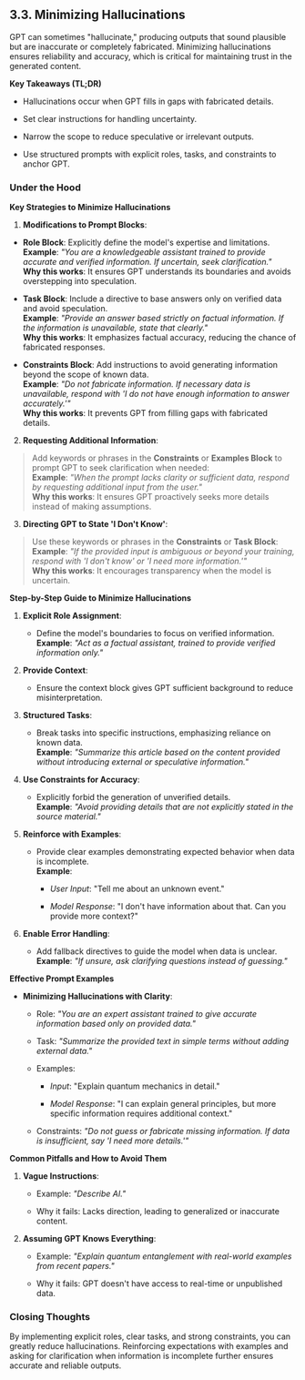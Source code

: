## 3.3. Minimizing Hallucinations

GPT can sometimes \"hallucinate,\" producing outputs that sound
plausible but are inaccurate or completely fabricated. Minimizing
hallucinations ensures reliability and accuracy, which is critical for
maintaining trust in the generated content.

**Key Takeaways (TL;DR)**

-   Hallucinations occur when GPT fills in gaps with fabricated details.

-   Set clear instructions for handling uncertainty.

-   Narrow the scope to reduce speculative or irrelevant outputs.

-   Use structured prompts with explicit roles, tasks, and constraints
    to anchor GPT.

### Under the Hood

**Key Strategies to Minimize Hallucinations**

1.  **Modifications to Prompt Blocks**:

-   **Role Block**: Explicitly define the model's expertise and
    limitations.\
    **Example**: *\"You are a knowledgeable assistant trained to provide
    accurate and verified information. If uncertain, seek
    clarification.\"*\
    **Why this works**: It ensures GPT understands its boundaries and
    avoids overstepping into speculation.

-   **Task Block**: Include a directive to base answers only on verified
    data and avoid speculation.\
    **Example**: *\"Provide an answer based strictly on factual
    information. If the information is unavailable, state that
    clearly.\"*\
    **Why this works**: It emphasizes factual accuracy, reducing the
    chance of fabricated responses.

-   **Constraints Block**: Add instructions to avoid generating
    information beyond the scope of known data.\
    **Example**: *\"Do not fabricate information. If necessary data is
    unavailable, respond with \'I do not have enough information to
    answer accurately.\'"*\
    **Why this works**: It prevents GPT from filling gaps with
    fabricated details.

2.  **Requesting Additional Information**:

> Add keywords or phrases in the **Constraints** or **Examples Block**
> to prompt GPT to seek clarification when needed:\
> **Example**: *\"When the prompt lacks clarity or sufficient data,
> respond by requesting additional input from the user.\"*\
> **Why this works**: It ensures GPT proactively seeks more details
> instead of making assumptions.

3.  **Directing GPT to State \'I Don't Know\'**:

> Use these keywords or phrases in the **Constraints** or **Task
> Block**:\
> **Example**: *\"If the provided input is ambiguous or beyond your
> training, respond with \'I don't know\' or \'I need more
> information.\'"*\
> **Why this works**: It encourages transparency when the model is
> uncertain.

**Step-by-Step Guide to Minimize Hallucinations**

1.  **Explicit Role Assignment**:

    -   Define the model's boundaries to focus on verified information.\
        **Example**: *\"Act as a factual assistant, trained to provide
        verified information only.\"*

2.  **Provide Context**:

    -   Ensure the context block gives GPT sufficient background to
        reduce misinterpretation.

3.  **Structured Tasks**:

    -   Break tasks into specific instructions, emphasizing reliance on
        known data.\
        **Example**: *\"Summarize this article based on the content
        provided without introducing external or speculative
        information.\"*

4.  **Use Constraints for Accuracy**:

    -   Explicitly forbid the generation of unverified details.\
        **Example**: *\"Avoid providing details that are not explicitly
        stated in the source material.\"*

5.  **Reinforce with Examples**:

    -   Provide clear examples demonstrating expected behavior when data
        is incomplete.\
        **Example**:

        -   *User Input*: \"Tell me about an unknown event.\"

        -   *Model Response*: \"I don't have information about that. Can
            you provide more context?\"

6.  **Enable Error Handling**:

    -   Add fallback directives to guide the model when data is
        unclear.\
        **Example**: *\"If unsure, ask clarifying questions instead of
        guessing.\"*

**Effective Prompt Examples**

-   **Minimizing Hallucinations with Clarity**:

    -   Role: *\"You are an expert assistant trained to give accurate
        information based only on provided data.\"*

    -   Task: *\"Summarize the provided text in simple terms without
        adding external data.\"*

    -   Examples:

        -   *Input*: \"Explain quantum mechanics in detail.\"

        -   *Model Response*: \"I can explain general principles, but
            more specific information requires additional context.\"

    -   Constraints: *\"Do not guess or fabricate missing information.
        If data is insufficient, say \'I need more details.\'"*

**Common Pitfalls and How to Avoid Them**

1.  **Vague Instructions**:

    -   Example: *\"Describe AI.\"*

    -   Why it fails: Lacks direction, leading to generalized or
        inaccurate content.

2.  **Assuming GPT Knows Everything**:

    -   Example: *\"Explain quantum entanglement with real-world
        examples from recent papers.\"*

    -   Why it fails: GPT doesn't have access to real-time or
        unpublished data.

### Closing Thoughts

By implementing explicit roles, clear tasks, and strong constraints, you
can greatly reduce hallucinations. Reinforcing expectations with
examples and asking for clarification when information is incomplete
further ensures accurate and reliable outputs.

